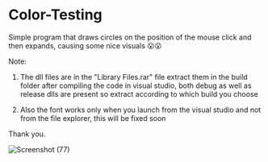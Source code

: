 # Color-Testing
Simple program that draws circles on the position of the mouse click and then expands, causing some nice visuals 😮😮

Note:
  1) The dll files are in the "Library Files.rar" file extract them in the build folder after compiling the code in visual studio, both debug as well as release
  dlls are present so extract according to which build you choose
  
  2) Also the font works only when you launch from the visual studio and not from the file explorer, this will be fixed soon
 
 Thank you.
 
![Screenshot (77)](https://user-images.githubusercontent.com/73237099/178790170-00535fc3-b327-4e59-81ab-68a568f69ad9.png)
